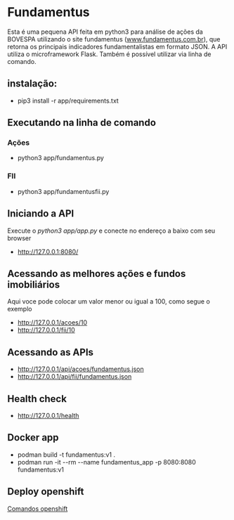 # Fundamentus
Esta é uma pequena API feita em python3 para análise de ações da BOVESPA utilizando o site fundamentus (www.fundamentus.com.br), que retorna os principais indicadores fundamentalistas em formato JSON. A API utiliza o microframework Flask. Também é possível utilizar via linha de comando.

## instalação:
* pip3 install -r app/requirements.txt

## Executando na linha de comando
### Ações 
* python3 app/fundamentus.py
### FII
* python3 app/fundamentusfii.py

## Iniciando a API
Execute o _python3 app/app.py_ e conecte no endereço a baixo com seu browser

* http://127.0.0.1:8080/


## Acessando as melhores ações e fundos imobiliários
Aqui voce pode colocar um valor menor ou igual a 100, como segue o exemplo

* http://127.0.0.1/acoes/10
* http://127.0.0.1/fii/10

## Acessando as APIs
* http://127.0.0.1/api/acoes/fundamentus.json
* http://127.0.0.1/api/fii/fundamentus.json

## Health check
* http://127.0.0.1/health

## Docker app
* podman build -t fundamentus:v1 .
* podman run -it --rm --name fundamentus_app -p 8080:8080 fundamentus:v1

## Deploy openshift
[Comandos openshift](https://github.com/laurobmb/fundamentus/blob/master/openshift.comandos.md)